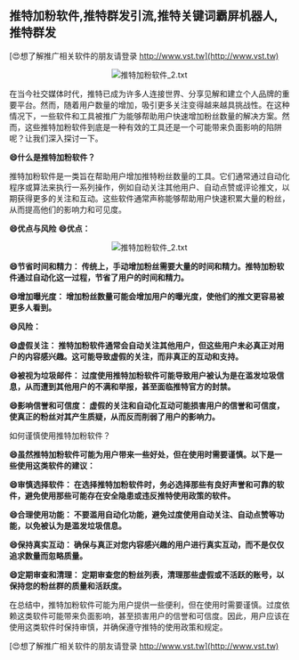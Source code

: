 ## **推特加粉软件,推特群发引流,推特关键词霸屏机器人,推特群发**

[😍想了解推广相关软件的朋友请登录 http://www.vst.tw](http://www.vst.tw)

 <center><img src="https://vst.tw/MP4/tuiguang/png/6.png" alt="推特加粉软件_2.txt"></center>

在当今社交媒体时代，推特已成为许多人连接世界、分享见解和建立个人品牌的重要平台。然而，随着用户数量的增加，吸引更多关注变得越来越具挑战性。在这种情况下，一些软件和工具被推广为能够帮助用户快速增加粉丝数量的解决方案。然而，这些推特加粉软件到底是一种有效的工具还是一个可能带来负面影响的陷阱呢？让我们深入探讨一下。

**😄什么是推特加粉软件？**

推特加粉软件是一类旨在帮助用户增加推特粉丝数量的工具。它们通常通过自动化程序或算法来执行一系列操作，例如自动关注其他用户、自动点赞或评论推文，以期获得更多的关注和互动。这些软件通常声称能够帮助用户快速积累大量的粉丝，从而提高他们的影响力和可见度。

**😄优点与风险**
**😄优点：**

 <center><img src="https://vst.tw/MP4/tuiguang/png/7.png" alt="推特加粉软件_2.txt"></center>

**😄节省时间和精力： 传统上，手动增加粉丝需要大量的时间和精力。推特加粉软件通过自动化这一过程，节省了用户的时间和精力。**

**😄增加曝光度： 增加粉丝数量可能会增加用户的曝光度，使他们的推文更容易被更多人看到。**

**😄风险：**

**😄虚假关注： 推特加粉软件通常会自动关注其他用户，但这些用户未必真正对用户的内容感兴趣。这可能导致虚假的关注，而非真正的互动和支持。**

**😄被视为垃圾邮件： 过度使用推特加粉软件可能导致用户被认为是在滥发垃圾信息，从而遭到其他用户的不满和举报，甚至面临推特官方的封禁。**

**😄影响信誉和可信度： 虚假的关注和自动化互动可能损害用户的信誉和可信度，使真正的粉丝对其产生质疑，从而反而削弱了用户的影响力。**

如何谨慎使用推特加粉软件？

**😄虽然推特加粉软件可能为用户带来一些好处，但在使用时需要谨慎。以下是一些使用这类软件的建议：**

**😄审慎选择软件： 在选择推特加粉软件时，务必选择那些有良好声誉和可靠的软件，避免使用那些可能存在安全隐患或违反推特使用政策的软件。**

**😄合理使用功能： 不要滥用自动化功能，避免过度使用自动关注、自动点赞等功能，以免被认为是滥发垃圾信息。**

**😄保持真实互动： 确保与真正对您内容感兴趣的用户进行真实互动，而不是仅仅追求数量而忽略质量。**

**😄定期审查和清理： 定期审查您的粉丝列表，清理那些虚假或不活跃的账号，以保持您的粉丝群的质量和活跃度。**

在总结中，推特加粉软件可能为用户提供一些便利，但在使用时需要谨慎。过度依赖这类软件可能带来负面影响，甚至损害用户的信誉和可信度。因此，用户应该在使用这类软件时保持审慎，并确保遵守推特的使用政策和规定。

[😍想了解推广相关软件的朋友请登录 http://www.vst.tw](http://www.vst.tw)



